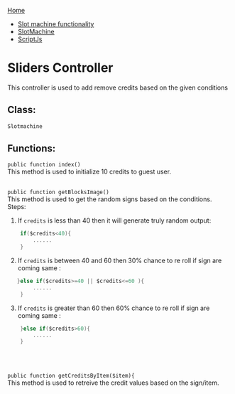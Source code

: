 [Home](../README.md)
- [Slot machine functionality](Slotemachine-Work-Flow.md)
- [SlotMachine](Slotmachine.md)
- [ScriptJs](scriptjs.md)

# Sliders Controller


This controller is used to add remove credits based on the given conditions

## Class:
```swift
Slotmachine
```

## Functions:

`public function index()` 
<br/>
This method is used to initialize 10 credits to guest user.
<br/><br/> 


`public function getBlocksImage()` 
<br/>
This method is used to get the random signs based on the conditions.
Steps:

1. If `credits` is less than 40 then it will generate truly random output:
```swift
    if($credits<40){
        ......
    }
```
2. If `credits` is between 40 and 60 then 30% chance to re roll if sign are coming same :
```swift
   }else if($credits>=40 || $credits<=60 ){
        ......
    }
```

3. If `credits` is greater than 60 then 60% chance to re roll if sign are coming same :
```swift
    }else if($credits>60){
        ......
    }
```
<br/><br/>

`public function getCreditsByItem($item){` 
<br/>
This method is used to retreive the credit values based on the sign/item.
<br/><br/> 
 
